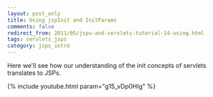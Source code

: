 ```yaml
---           
layout: post_only
title: Using jspInit and InitParams
comments: false
redirect_from: 2011/05/jsps-and-servlets-tutorial-14-using.html
tags: servlets_jsps
category: jsps_intro
---
```


Here we'll see how our understanding of the init concepts of servlets translates to JSPs.

{% include youtube.html param="g15_vDp0HIg" %}